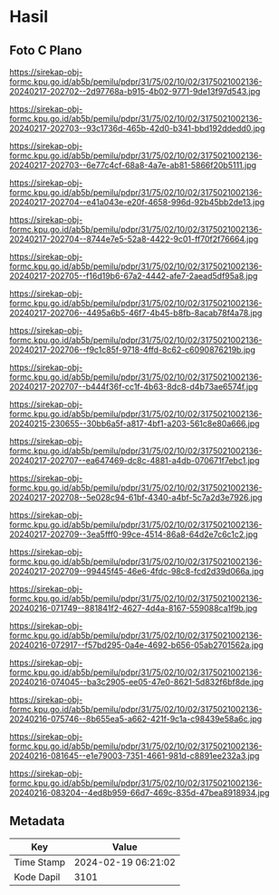 # Hasil

## Foto C Plano

https://sirekap-obj-formc.kpu.go.id/ab5b/pemilu/pdpr/31/75/02/10/02/3175021002136-20240217-202702--2d97768a-b915-4b02-9771-9de13f97d543.jpg

https://sirekap-obj-formc.kpu.go.id/ab5b/pemilu/pdpr/31/75/02/10/02/3175021002136-20240217-202703--93c1736d-465b-42d0-b341-bbd192ddedd0.jpg

https://sirekap-obj-formc.kpu.go.id/ab5b/pemilu/pdpr/31/75/02/10/02/3175021002136-20240217-202703--6e77c4cf-68a8-4a7e-ab81-5866f20b5111.jpg

https://sirekap-obj-formc.kpu.go.id/ab5b/pemilu/pdpr/31/75/02/10/02/3175021002136-20240217-202704--e41a043e-e20f-4658-996d-92b45bb2de13.jpg

https://sirekap-obj-formc.kpu.go.id/ab5b/pemilu/pdpr/31/75/02/10/02/3175021002136-20240217-202704--8744e7e5-52a8-4422-9c01-ff70f2f76664.jpg

https://sirekap-obj-formc.kpu.go.id/ab5b/pemilu/pdpr/31/75/02/10/02/3175021002136-20240217-202705--f16d19b6-67a2-4442-afe7-2aead5df95a8.jpg

https://sirekap-obj-formc.kpu.go.id/ab5b/pemilu/pdpr/31/75/02/10/02/3175021002136-20240217-202706--4495a6b5-46f7-4b45-b8fb-8acab78f4a78.jpg

https://sirekap-obj-formc.kpu.go.id/ab5b/pemilu/pdpr/31/75/02/10/02/3175021002136-20240217-202706--f9c1c85f-9718-4ffd-8c62-c6090876219b.jpg

https://sirekap-obj-formc.kpu.go.id/ab5b/pemilu/pdpr/31/75/02/10/02/3175021002136-20240217-202707--b444f36f-cc1f-4b63-8dc8-d4b73ae6574f.jpg

https://sirekap-obj-formc.kpu.go.id/ab5b/pemilu/pdpr/31/75/02/10/02/3175021002136-20240215-230655--30bb6a5f-a817-4bf1-a203-561c8e80a666.jpg

https://sirekap-obj-formc.kpu.go.id/ab5b/pemilu/pdpr/31/75/02/10/02/3175021002136-20240217-202707--ea647469-dc8c-4881-a4db-070671f7ebc1.jpg

https://sirekap-obj-formc.kpu.go.id/ab5b/pemilu/pdpr/31/75/02/10/02/3175021002136-20240217-202708--5e028c94-61bf-4340-a4bf-5c7a2d3e7926.jpg

https://sirekap-obj-formc.kpu.go.id/ab5b/pemilu/pdpr/31/75/02/10/02/3175021002136-20240217-202709--3ea5fff0-99ce-4514-86a8-64d2e7c6c1c2.jpg

https://sirekap-obj-formc.kpu.go.id/ab5b/pemilu/pdpr/31/75/02/10/02/3175021002136-20240217-202709--99445f45-46e6-4fdc-98c8-fcd2d39d066a.jpg

https://sirekap-obj-formc.kpu.go.id/ab5b/pemilu/pdpr/31/75/02/10/02/3175021002136-20240216-071749--881841f2-4627-4d4a-8167-559088ca1f9b.jpg

https://sirekap-obj-formc.kpu.go.id/ab5b/pemilu/pdpr/31/75/02/10/02/3175021002136-20240216-072917--f57bd295-0a4e-4692-b656-05ab2701562a.jpg

https://sirekap-obj-formc.kpu.go.id/ab5b/pemilu/pdpr/31/75/02/10/02/3175021002136-20240216-074045--ba3c2905-ee05-47e0-8621-5d832f6bf8de.jpg

https://sirekap-obj-formc.kpu.go.id/ab5b/pemilu/pdpr/31/75/02/10/02/3175021002136-20240216-075746--8b655ea5-a662-421f-9c1a-c98439e58a6c.jpg

https://sirekap-obj-formc.kpu.go.id/ab5b/pemilu/pdpr/31/75/02/10/02/3175021002136-20240216-081645--e1e79003-7351-4661-981d-c8891ee232a3.jpg

https://sirekap-obj-formc.kpu.go.id/ab5b/pemilu/pdpr/31/75/02/10/02/3175021002136-20240216-083204--4ed8b959-66d7-469c-835d-47bea8918934.jpg


## Metadata

| Key        | Value               |
| ---------- | ------------------- |
| Time Stamp | 2024-02-19 06:21:02 |
| Kode Dapil | 3101                |



